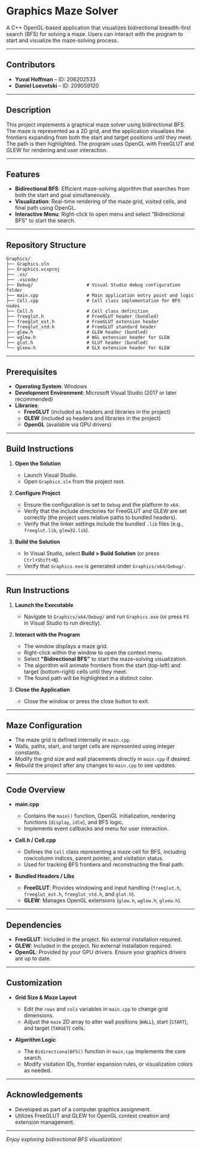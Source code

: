 # Graphics Maze Solver

A C++ OpenGL-based application that visualizes bidirectional breadth-first search (BFS) for solving a maze. Users can interact with the program to start and visualize the maze-solving process.

---

## Contributors

- **Yuval Hoffman** – ID: 206202533  
- **Daniel Loevetski** – ID: 209059120

---

## Description

This project implements a graphical maze solver using bidirectional BFS. The maze is represented as a 2D grid, and the application visualizes the frontiers expanding from both the start and target positions until they meet. The path is then highlighted. The program uses OpenGL with FreeGLUT and GLEW for rendering and user interaction.

---

## Features

- **Bidirectional BFS**: Efficient maze-solving algorithm that searches from both the start and goal simultaneously.  
- **Visualization**: Real-time rendering of the maze grid, visited cells, and final path using OpenGL.  
- **Interactive Menu**: Right-click to open menu and select "Bidirectional BFS" to start the search.

---

## Repository Structure

```
Graphics/
├── Graphics.sln
├── Graphics.vcxproj
├── .vs/
├── .vscode/
├── Debug/                    # Visual Studio debug configuration folder
├── main.cpp                  # Main application entry point and logic
├── Cell.cpp                  # Cell class implementation for BFS nodes
├── Cell.h                    # Cell class definition
├── freeglut.h                # FreeGLUT header (bundled)
├── freeglut_ext.h            # FreeGLUT extension header
├── freeglut_std.h            # FreeGLUT standard header
├── glew.h                    # GLEW header (bundled)
├── wglew.h                   # WGL extension header for GLEW
├── glut.h                    # GLUT header (bundled)
└── glxew.h                   # GLX extension header for GLEW
```

---

## Prerequisites

- **Operating System**: Windows  
- **Development Environment**: Microsoft Visual Studio (2017 or later recommended)  
- **Libraries**:
  - **FreeGLUT** (included as headers and libraries in the project)  
  - **GLEW** (included as headers and libraries in the project)  
  - **OpenGL** (available via GPU drivers)

---

## Build Instructions

1. **Open the Solution**  
   - Launch Visual Studio.  
   - Open `Graphics.sln` from the project root.

2. **Configure Project**  
   - Ensure the configuration is set to `Debug` and the platform to `x64`.  
   - Verify that the include directories for FreeGLUT and GLEW are set correctly (the project uses relative paths to bundled headers).  
   - Verify that the linker settings include the bundled `.lib` files (e.g., `freeglut.lib`, `glew32.lib`).

3. **Build the Solution**  
   - In Visual Studio, select **Build > Build Solution** (or press `Ctrl+Shift+B`).  
   - Verify that `Graphics.exe` is generated under `Graphics/x64/Debug/`.

---

## Run Instructions

1. **Launch the Executable**  
   - Navigate to `Graphics/x64/Debug/` and run `Graphics.exe` (or press `F5` in Visual Studio to run directly).

2. **Interact with the Program**  
   - The window displays a maze grid.  
   - Right-click within the window to open the context menu.  
   - Select **"Bidirectional BFS"** to start the maze-solving visualization.  
   - The algorithm will animate frontiers from the start (top-left) and target (bottom-right) cells until they meet.  
   - The found path will be highlighted in a distinct color.

3. **Close the Application**  
   - Close the window or press the close button to exit.

---

## Maze Configuration

- The maze grid is defined internally in `main.cpp`.  
- Walls, paths, start, and target cells are represented using integer constants.  
- Modify the grid size and wall placements directly in `main.cpp` if desired.  
- Rebuild the project after any changes to `main.cpp` to see updates.

---

## Code Overview

- **main.cpp**  
  - Contains the `main()` function, OpenGL initialization, rendering functions (`display`, `idle`), and BFS logic.  
  - Implements event callbacks and menu for user interaction.

- **Cell.h / Cell.cpp**  
  - Defines the `Cell` class representing a maze cell for BFS, including row/column indices, parent pointer, and visitation status.  
  - Used for tracking BFS frontiers and reconstructing the final path.

- **Bundled Headers / Libs**  
  - **FreeGLUT**: Provides windowing and input handling (`freeglut.h`, `freeglut_ext.h`, `freeglut_std.h`, and `glut.h`).  
  - **GLEW**: Manages OpenGL extensions (`glew.h`, `wglew.h`, `glxew.h`).

---

## Dependencies

- **FreeGLUT**: Included in the project. No external installation required.  
- **GLEW**: Included in the project. No external installation required.  
- **OpenGL**: Provided by your GPU drivers. Ensure your graphics drivers are up to date.

---

## Customization

- **Grid Size & Maze Layout**  
  - Edit the `rows` and `cols` variables in `main.cpp` to change grid dimensions.  
  - Adjust the `maze` 2D array to alter wall positions (`WALL`), start (`START`), and target (`TARGET`) cells.

- **Algorithm Logic**  
  - The `BidirectionalBFS()` function in `main.cpp` implements the core search.  
  - Modify visitation IDs, frontier expansion rules, or visualization colors as needed.

---

## Acknowledgements

- Developed as part of a computer graphics assignment.  
- Utilizes FreeGLUT and GLEW for OpenGL context creation and extension management.  

---

*Enjoy exploring bidirectional BFS visualization!*